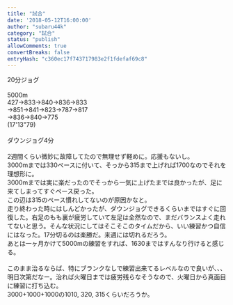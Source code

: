 ```yaml
---
title: "試合"
date: '2018-05-12T16:00:00'
author: "subaru44k"
category: "試合"
status: "publish"
allowComments: true
convertBreaks: false
entryHash: "c360ec17f743717983e2f1fdefaf69c8"
---
```

20分ジョグ<br>
<br>
5000m<br>
427→833→840→836→833<br>
→851→841→823→787→817<br>
→836→840→775<br>
(17'13"79)<br>
<br>
ダウンジョグ4分<br>
<br>
2週間くらい微妙に故障してたので無理せず軽めに。応援もないし。<br>
3000mまでは330ペースに付いて、そっから315まで上げれば1700なのでそれを理想形に。<br>
3000mまでは実に楽だったのでそっから一気に上げたまでは良かったが、足に来てしまってすぐペース戻った。<br>
この辺は315のペース慣れしてないのが原因かなと。<br>
走り終わった時にはしんどかったが、ダウンジョグできるくらいまではすぐに回復した。右足のもも裏が疲労していて左足は全然なので、まだバランスよく走れてないと思う。そんな状況にしてはそこそこのタイムだから、いい練習かつ自信にはなった。17分切るのは楽勝だ。来週には切れるだろう。<br>
あとは一ヶ月かけて5000mの練習をすれば、1630まではすんなり行けると感じる。<br>
<br>
このまま治るならば、特にブランクなしで練習出来てるレベルなので良いが、、、明日次第だなー。治れば火曜日までは疲労残らなそうなので、火曜日から真面目に練習に打ち込む。<br>
3000+1000+1000の1010, 320, 315くらいだろうか。
